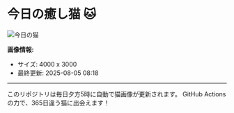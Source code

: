 # 今日の癒し猫 🐱

![今日の猫](https://cdn2.thecatapi.com/images/1dh.jpg)

**画像情報:**
- サイズ: 4000 x 3000
- 最終更新: 2025-08-05 08:18

---

このリポジトリは毎日夕方5時に自動で猫画像が更新されます。
GitHub Actionsの力で、365日違う猫に出会えます！
